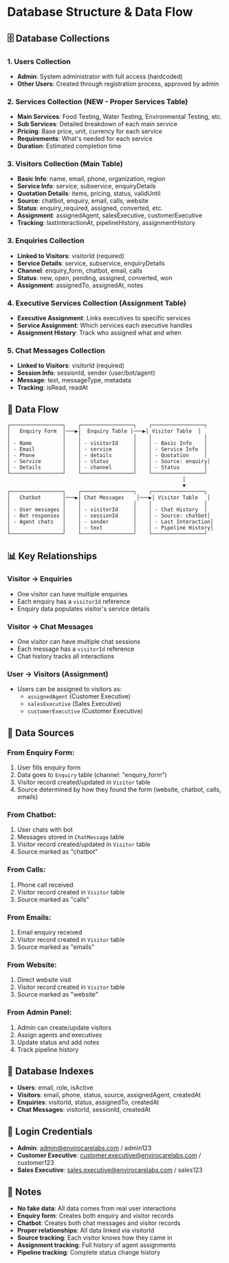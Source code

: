 # Database Structure & Data Flow

## 🗄️ Database Collections

### 1. **Users Collection**
- **Admin**: System administrator with full access (hardcoded)
- **Other Users**: Created through registration process, approved by admin

### 2. **Services Collection** (NEW - Proper Services Table)
- **Main Services**: Food Testing, Water Testing, Environmental Testing, etc.
- **Sub Services**: Detailed breakdown of each main service
- **Pricing**: Base price, unit, currency for each service
- **Requirements**: What's needed for each service
- **Duration**: Estimated completion time

### 3. **Visitors Collection** (Main Table)
- **Basic Info**: name, email, phone, organization, region
- **Service Info**: service, subservice, enquiryDetails
- **Quotation Details**: items, pricing, status, validUntil
- **Source**: chatbot, enquiry, email, calls, website
- **Status**: enquiry_required, assigned, converted, etc.
- **Assignment**: assignedAgent, salesExecutive, customerExecutive
- **Tracking**: lastInteractionAt, pipelineHistory, assignmentHistory

### 3. **Enquiries Collection**
- **Linked to Visitors**: visitorId (required)
- **Service Details**: service, subservice, enquiryDetails
- **Channel**: enquiry_form, chatbot, email, calls
- **Status**: new, open, pending, assigned, converted, won
- **Assignment**: assignedTo, assignedAt, notes

### 4. **Executive Services Collection** (Assignment Table)
- **Executive Assignment**: Links executives to specific services
- **Service Assignment**: Which services each executive handles
- **Assignment History**: Track who assigned what and when

### 5. **Chat Messages Collection**
- **Linked to Visitors**: visitorId (required)
- **Session Info**: sessionId, sender (user/bot/agent)
- **Message**: text, messageType, metadata
- **Tracking**: isRead, readAt

## 🔄 Data Flow

```
┌─────────────────┐    ┌─────────────────┐    ┌─────────────────┐
│   Enquiry Form  │───▶│  Enquiry Table │───▶│ Visitor Table  │
│                 │    │                 │    │                 │
│ - Name          │    │ - visitorId     │    │ - Basic Info    │
│ - Email         │    │ - service       │    │ - Service Info  │
│ - Phone         │    │ - details       │    │ - Quotation     │
│ - Service       │    │ - status        │    │ - Source: enquiry│
│ - Details       │    │ - channel       │    │ - Status        │
└─────────────────┘    └─────────────────┘    └─────────────────┘
                                                         │
                                                         ▼
┌─────────────────┐    ┌─────────────────┐    ┌─────────────────┐
│   Chatbot       │───▶│ Chat Messages    │───▶│ Visitor Table   │
│                 │    │                 │    │                 │
│ - User messages │    │ - visitorId     │    │ - Chat History  │
│ - Bot responses │    │ - sessionId     │    │ - Source: chatbot│
│ - Agent chats   │    │ - sender        │    │ - Last Interaction│
│                 │    │ - text          │    │ - Pipeline History│
└─────────────────┘    └─────────────────┘    └─────────────────┘
```

## 📊 Key Relationships

### **Visitor → Enquiries**
- One visitor can have multiple enquiries
- Each enquiry has a `visitorId` reference
- Enquiry data populates visitor's service details

### **Visitor → Chat Messages**
- One visitor can have multiple chat sessions
- Each message has a `visitorId` reference
- Chat history tracks all interactions

### **User → Visitors (Assignment)**
- Users can be assigned to visitors as:
  - `assignedAgent` (Customer Executive)
  - `salesExecutive` (Sales Executive)
  - `customerExecutive` (Customer Executive)

## 🎯 Data Sources

### **From Enquiry Form:**
1. User fills enquiry form
2. Data goes to `Enquiry` table (channel: "enquiry_form")
3. Visitor record created/updated in `Visitor` table
4. Source determined by how they found the form (website, chatbot, calls, emails)

### **From Chatbot:**
1. User chats with bot
2. Messages stored in `ChatMessage` table
3. Visitor record created/updated in `Visitor` table
4. Source marked as "chatbot"

### **From Calls:**
1. Phone call received
2. Visitor record created in `Visitor` table
3. Source marked as "calls"

### **From Emails:**
1. Email enquiry received
2. Visitor record created in `Visitor` table
3. Source marked as "emails"

### **From Website:**
1. Direct website visit
2. Visitor record created in `Visitor` table
3. Source marked as "website"

### **From Admin Panel:**
1. Admin can create/update visitors
2. Assign agents and executives
3. Update status and add notes
4. Track pipeline history

## 🔧 Database Indexes

- **Users**: email, role, isActive
- **Visitors**: email, phone, status, source, assignedAgent, createdAt
- **Enquiries**: visitorId, status, assignedTo, createdAt
- **Chat Messages**: visitorId, sessionId, createdAt

## 🚀 Login Credentials

- **Admin**: admin@envirocarelabs.com / admin123
- **Customer Executive**: customer.executive@envirocarelabs.com / customer123
- **Sales Executive**: sales.executive@envirocarelabs.com / sales123

## 📝 Notes

- **No fake data**: All data comes from real user interactions
- **Enquiry form**: Creates both enquiry and visitor records
- **Chatbot**: Creates both chat messages and visitor records
- **Proper relationships**: All data linked via visitorId
- **Source tracking**: Each visitor knows how they came in
- **Assignment tracking**: Full history of agent assignments
- **Pipeline tracking**: Complete status change history
